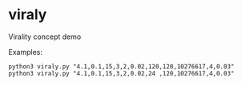 # viraly
Virality concept demo

Examples:

```
python3 viraly.py "4.1,0.1,15,3,2,0.02,120,120,10276617,4,0.03"
python3 viraly.py "4.1,0.1,15,3,2,0.02,24 ,120,10276617,4,0.03"
```
